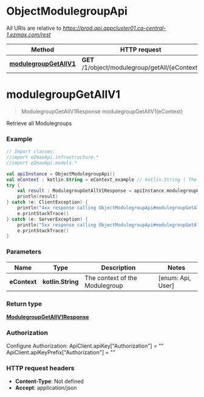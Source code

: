 # ObjectModulegroupApi

All URIs are relative to *https://prod.api.appcluster01.ca-central-1.ezmax.com/rest*

| Method | HTTP request | Description |
| ------------- | ------------- | ------------- |
| [**modulegroupGetAllV1**](ObjectModulegroupApi.md#modulegroupGetAllV1) | **GET** /1/object/modulegroup/getAll/{eContext} | Retrieve all Modulegroups |


<a id="modulegroupGetAllV1"></a>
# **modulegroupGetAllV1**
> ModulegroupGetAllV1Response modulegroupGetAllV1(eContext)

Retrieve all Modulegroups

### Example
```kotlin
// Import classes:
//import eZmaxApi.infrastructure.*
//import eZmaxApi.models.*

val apiInstance = ObjectModulegroupApi()
val eContext : kotlin.String = eContext_example // kotlin.String | The context of the Modulegroup
try {
    val result : ModulegroupGetAllV1Response = apiInstance.modulegroupGetAllV1(eContext)
    println(result)
} catch (e: ClientException) {
    println("4xx response calling ObjectModulegroupApi#modulegroupGetAllV1")
    e.printStackTrace()
} catch (e: ServerException) {
    println("5xx response calling ObjectModulegroupApi#modulegroupGetAllV1")
    e.printStackTrace()
}
```

### Parameters
| Name | Type | Description  | Notes |
| ------------- | ------------- | ------------- | ------------- |
| **eContext** | **kotlin.String**| The context of the Modulegroup | [enum: Api, User] |

### Return type

[**ModulegroupGetAllV1Response**](ModulegroupGetAllV1Response.md)

### Authorization


Configure Authorization:
    ApiClient.apiKey["Authorization"] = ""
    ApiClient.apiKeyPrefix["Authorization"] = ""

### HTTP request headers

 - **Content-Type**: Not defined
 - **Accept**: application/json

